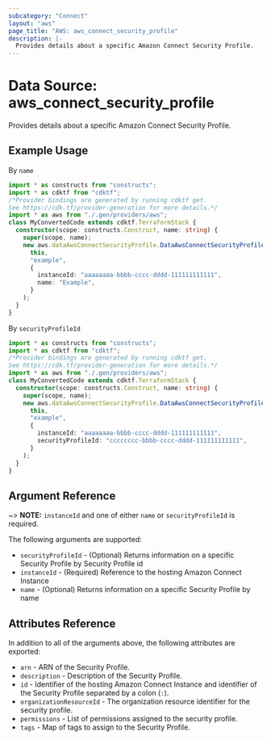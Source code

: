 ```yaml
---
subcategory: "Connect"
layout: "aws"
page_title: "AWS: aws_connect_security_profile"
description: |-
  Provides details about a specific Amazon Connect Security Profile.
---
```


# Data Source: aws_connect_security_profile

Provides details about a specific Amazon Connect Security Profile.

## Example Usage

By `name`

```typescript
import * as constructs from "constructs";
import * as cdktf from "cdktf";
/*Provider bindings are generated by running cdktf get.
See https://cdk.tf/provider-generation for more details.*/
import * as aws from "./.gen/providers/aws";
class MyConvertedCode extends cdktf.TerraformStack {
  constructor(scope: constructs.Construct, name: string) {
    super(scope, name);
    new aws.dataAwsConnectSecurityProfile.DataAwsConnectSecurityProfile(
      this,
      "example",
      {
        instanceId: "aaaaaaaa-bbbb-cccc-dddd-111111111111",
        name: "Example",
      }
    );
  }
}

```

By `securityProfileId`

```typescript
import * as constructs from "constructs";
import * as cdktf from "cdktf";
/*Provider bindings are generated by running cdktf get.
See https://cdk.tf/provider-generation for more details.*/
import * as aws from "./.gen/providers/aws";
class MyConvertedCode extends cdktf.TerraformStack {
  constructor(scope: constructs.Construct, name: string) {
    super(scope, name);
    new aws.dataAwsConnectSecurityProfile.DataAwsConnectSecurityProfile(
      this,
      "example",
      {
        instanceId: "aaaaaaaa-bbbb-cccc-dddd-111111111111",
        securityProfileId: "cccccccc-bbbb-cccc-dddd-111111111111",
      }
    );
  }
}

```

## Argument Reference

~> **NOTE:** `instanceId` and one of either `name` or `securityProfileId` is required.

The following arguments are supported:

* `securityProfileId` - (Optional) Returns information on a specific Security Profile by Security Profile id
* `instanceId` - (Required) Reference to the hosting Amazon Connect Instance
* `name` - (Optional) Returns information on a specific Security Profile by name

## Attributes Reference

In addition to all of the arguments above, the following attributes are exported:

* `arn` - ARN of the Security Profile.
* `description` - Description of the Security Profile.
* `id` - Identifier of the hosting Amazon Connect Instance and identifier of the Security Profile separated by a colon (`:`).
* `organizationResourceId` - The organization resource identifier for the security profile.
* `permissions` - List of permissions assigned to the security profile.
* `tags` - Map of tags to assign to the Security Profile.

<!-- cache-key: cdktf-0.17.0-pre.15 input-524c50377042a9cd25b968348a1ec794573c94086e821f7168a87f7611df328b -->